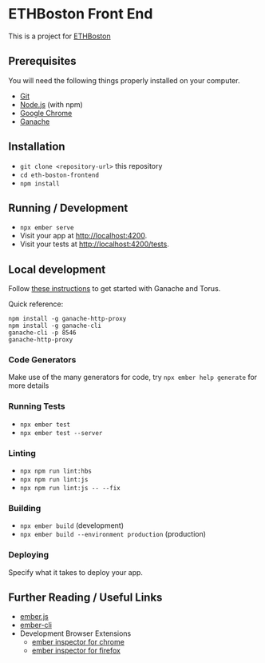 # ETHBoston Front End

This is a project for [ETHBoston](https://eth.boston/)

## Prerequisites

You will need the following things properly installed on your computer.

* [Git](https://git-scm.com/)
* [Node.js](https://nodejs.org/) (with npm)
* [Google Chrome](https://google.com/chrome/)
* [Ganache](https://www.trufflesuite.com/ganache)

## Installation

* `git clone <repository-url>` this repository
* `cd eth-boston-frontend`
* `npm install`

## Running / Development

* `npx ember serve`
* Visit your app at [http://localhost:4200](http://localhost:4200).
* Visit your tests at [http://localhost:4200/tests](http://localhost:4200/tests).

## Local development

Follow [these instructions](https://docs.tor.us/developers/getting-started-with-ganache) to get started with Ganache and Torus.

Quick reference:

```
npm install -g ganache-http-proxy
npm install -g ganache-cli
ganache-cli -p 8546
ganache-http-proxy
```

### Code Generators

Make use of the many generators for code, try `npx ember help generate` for more details

### Running Tests

* `npx ember test`
* `npx ember test --server`

### Linting

* `npx npm run lint:hbs`
* `npx npm run lint:js`
* `npx npm run lint:js -- --fix`

### Building

* `npx ember build` (development)
* `npx ember build --environment production` (production)

### Deploying

Specify what it takes to deploy your app.

## Further Reading / Useful Links

* [ember.js](https://emberjs.com/)
* [ember-cli](https://ember-cli.com/)
* Development Browser Extensions
  * [ember inspector for chrome](https://chrome.google.com/webstore/detail/ember-inspector/bmdblncegkenkacieihfhpjfppoconhi)
  * [ember inspector for firefox](https://addons.mozilla.org/en-US/firefox/addon/ember-inspector/)
